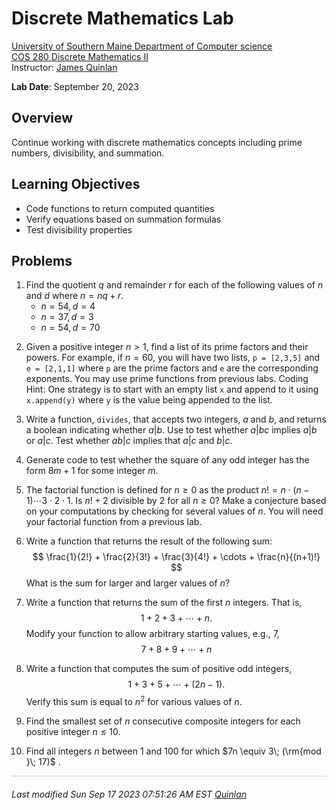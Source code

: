 # Discrete Mathematics Lab

[University of Southern Maine Department of Computer science](https://cs.usm.maine.edu)<br>
[COS 280 Discrete Mathematics II](https://cs.usm.maine.edu/~james.quinlan/cos280/)<br>
Instructor: [James Quinlan](https://cs.usm.maine.edu/~james.quinlan) <br>

**Lab Date**: September 20, 2023<br>


## Overview

Continue working with discrete mathematics concepts including prime numbers, divisibility, and summation.

## Learning Objectives
* Code functions to return computed quantities
* Verify equations based on summation formulas
* Test divisibility properties


## Problems

1. Find the quotient $q$ and remainder $r$ for each of the following values of $n$ and $d$ where $n = nq + r$.<br>
	* $n = 54, d = 4$	
	* $n = 37, d = 3$
	* $n = 54, d = 70$<br> 
<!-- ~~~~~~~~~~~~~~~~~~~~~~~~~~~~~ -->
2. Given a positive integer $n > 1$, find a list of its prime factors and their powers.  For example, if $n = 60$, you will have two lists, `p = [2,3,5]` and `e = [2,1,1]` where `p` are the prime factors and `e` are the corresponding exponents.  You may use prime functions from previous labs.  Coding Hint: One strategy is to start with an empty list `x` and append to it using `x.append(y)` where `y` is the value being appended to the list. 
<!-- ~~~~~~~~~~~~~~~~~~~~~~~~~~~~~ -->

3. Write a function, `divides`, that accepts two integers, $a$ and $b$, and returns a boolean indicating whether $a | b$.  Use to test whether $a | bc$ implies $a | b$ or $a | c$.  Test whether $ab | c$ implies that $a | c$ and $b | c$.  

<!-- ~~~~~~~~~~~~~~~~~~~~~~~~~~~~~ -->
4. Generate code to test whether the square of any odd integer has the form $8m + 1$ for some integer $m$.  

<!-- ~~~~~~~~~~~~~~~~~~~~~~~~~~~~~ -->
5. The factorial function is defined for $n \ge 0$ as the product $n! = n \cdot (n-1) \cdots 3 \cdot 2 \cdot 1$.  Is $n! + 2$ divisible by $2$ for all $n \ge 0$?  Make a conjecture based on your computations by checking for several values of $n$.  You will need your factorial function from a previous lab. 

<!-- ~~~~~~~~~~~~~~~~~~~~~~~~~~~~~ -->
6. Write a function that returns the result of the following sum:
$$
\frac{1}{2!} + \frac{2}{3!} + \frac{3}{4!} + \cdots + \frac{n}{(n+1)!}
$$
What is the sum for larger and larger values of $n$?   

<!-- ~~~~~~~~~~~~~~~~~~~~~~~~~~~~~ -->
7. Write a function that returns the sum of the first $n$ integers.  That is, 
$$
1 + 2 + 3 + \cdots + n .
$$
Modify your function to allow arbitrary starting values, e.g., $7$, 
$$
7 + 8 + 9 + \cdots + n
$$

<!-- ~~~~~~~~~~~~~~~~~~~~~~~~~~~~~ -->
8. Write a function that computes the sum of positive odd integers, 
$$
1 + 3 + 5 + \cdots + (2n-1).
$$
Verify this sum is equal to $n^2$ for various values of $n$.  

<!-- ~~~~~~~~~~~~~~~~~~~~~~~~~~~~~ -->
9. Find the smallest set of $n$ consecutive composite integers for each positive integer $n \le 10$.

<!-- ~~~~~~~~~~~~~~~~~~~~~~~~~~~~~ -->
10.  Find all integers $n$ between $1$ and $100$ for which $7n \equiv 3\; (\rm{mod }\; 17)$ .


<!-- ~~~~~~~~~~~~~~~~~~~~~~~~~~~~~ 
The Fibonacci sequence is $1,1,2,3,5,8,\dots$, where $f_n = f_{n-1}+f_{n-2}$.  Determine which Fibonacci numbers are divisible by are divisible by 5, by 7, and by 11.  Make a conjecture and attempt to prove your conjecture.
 
1.  Find all integers $n$ between $1$ and $100$ for which $7n \equiv 3\; (\rm{mod }\; 17)$ .

<!-- ~~~~~~~~~~~~~~~~~~~~~~~~~~~~~  
1.  Verify experimentally that $n^4$ is even.  Verify experiementally that $4^n$ is even.  Then prove each.  What can you say about $n^4 + 4^n$?  



<!-- 
+++++++++++++++++++++++++++++++++++++++++++++++++++++++++++++++++++++++++ 
 FOOTER 
+++++++++++++++++++++++++++++++++++++++++++++++++++++++++++++++++++++++++
-->
<div style="border-top: 1px solid #ccc;padding:0px 0px 20px 0px;"></div>
<i style="padding-left:0px;">
Last modified  Sun Sep 17 2023 07:51:26 AM EST
<a href="https://cs.usm.maine.edu/~james.quinlan/">Quinlan</a>
</i>  
